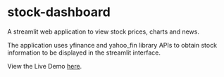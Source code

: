# stock-dashboard


A streamlit web application to view stock prices, charts and news.

The application uses yfinance and yahoo_fin library APIs to obtain stock information to be displayed in the streamlit interface.

View the Live Demo [here](https://stock-dashboards.herokuapp.com/).
